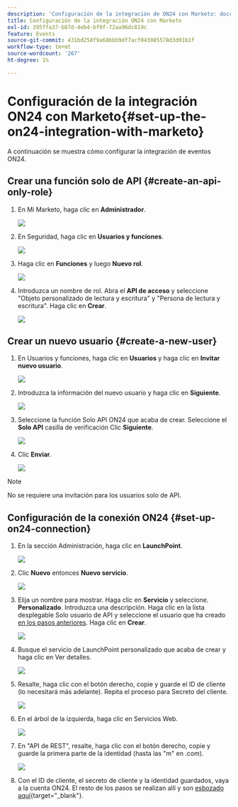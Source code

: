```yaml
---
description: 'Configuración de la integración de ON24 con Marketo: documentos de Marketo, documentación del producto'
title: Configuración de la integración ON24 con Marketo
exl-id: 395ffa37-b87d-4eb4-bf9f-72aa96dc819c
feature: Events
source-git-commit: 431bd258f9a68bbb9df7acf043085578d3d91b1f
workflow-type: tm+mt
source-wordcount: '267'
ht-degree: 1%

---
```


# Configuración de la integración ON24 con Marketo{#set-up-the-on24-integration-with-marketo}

A continuación se muestra cómo configurar la integración de eventos ON24.

## Crear una función solo de API {#create-an-api-only-role}

1. En Mi Marketo, haga clic en **Administrador**.

   ![](assets/set-up-the-on24-integration-with-marketo-1.png)

1. En Seguridad, haga clic en **Usuarios y funciones**.

   ![](assets/set-up-the-on24-integration-with-marketo-2.png)

1. Haga clic en **Funciones** y luego **Nuevo rol**.

   ![](assets/set-up-the-on24-integration-with-marketo-3.png)

1. Introduzca un nombre de rol. Abra el **API de acceso** y seleccione &quot;Objeto personalizado de lectura y escritura&quot; y &quot;Persona de lectura y escritura&quot;. Haga clic en **Crear**.

   ![](assets/set-up-the-on24-integration-with-marketo-4.png)

## Crear un nuevo usuario {#create-a-new-user}

1. En Usuarios y funciones, haga clic en **Usuarios** y haga clic en **Invitar nuevo usuario**.

   ![](assets/set-up-the-on24-integration-with-marketo-5.png)

1. Introduzca la información del nuevo usuario y haga clic en **Siguiente**.

   ![](assets/set-up-the-on24-integration-with-marketo-6.png)

1. Seleccione la función Solo API ON24 que acaba de crear. Seleccione el **Solo API** casilla de verificación Clic **Siguiente**.

   ![](assets/set-up-the-on24-integration-with-marketo-7.png)

1. Clic **Enviar**.

   ![](assets/set-up-the-on24-integration-with-marketo-8.png)

>[!NOTE]
>
>No se requiere una invitación para los usuarios solo de API.

## Configuración de la conexión ON24 {#set-up-on24-connection}

1. En la sección Administración, haga clic en **LaunchPoint**.

   ![](assets/set-up-the-on24-integration-with-marketo-9.png)

1. Clic **Nuevo** entonces **Nuevo servicio**.

   ![](assets/set-up-the-on24-integration-with-marketo-10.png)

1. Elija un nombre para mostrar. Haga clic en **Servicio** y seleccione. **Personalizado**. Introduzca una descripción. Haga clic en la lista desplegable Solo usuario de API y seleccione el usuario que ha creado [en los pasos anteriores](#create-a-new-user). Haga clic en **Crear**.

   ![](assets/set-up-the-on24-integration-with-marketo-11.png)

1. Busque el servicio de LaunchPoint personalizado que acaba de crear y haga clic en Ver detalles.

   ![](assets/set-up-the-on24-integration-with-marketo-12.png)

1. Resalte, haga clic con el botón derecho, copie y guarde el ID de cliente (lo necesitará más adelante). Repita el proceso para Secreto del cliente.

   ![](assets/set-up-the-on24-integration-with-marketo-13.png)

1. En el árbol de la izquierda, haga clic en Servicios Web.

   ![](assets/set-up-the-on24-integration-with-marketo-14.png)

1. En &quot;API de REST&quot;, resalte, haga clic con el botón derecho, copie y guarde la primera parte de la identidad (hasta las &quot;m&quot; en .com).

   ![](assets/set-up-the-on24-integration-with-marketo-15.png)

1. Con el ID de cliente, el secreto de cliente y la identidad guardados, vaya a la cuenta ON24. El resto de los pasos se realizan allí y son [esbozado aquí](https://on24support.force.com/Support/s/article/Connect-Marketo-ON24-Connect-Data-Integration#Step6){target="_blank"}.
